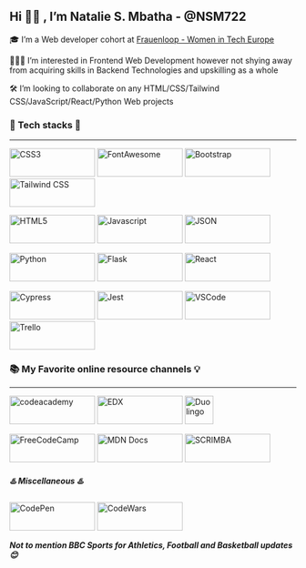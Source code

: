 ## Hi 👋🏾 , I’m Natalie S. Mbatha - @NSM722

🎓 I’m a Web developer cohort at [Frauenloop - Women in Tech Europe](https://www.frauenloop.org/ "Frauenloop - A  diverse network of women tech professionals")

👩🏾‍💻 I’m interested in Frontend Web Development however not shying away from acquiring skills in Backend Technologies and upskilling as a whole

🛠  I’m looking to collaborate on any HTML/CSS/Tailwind CSS/JavaScript/React/Python Web projects

### 🔗 Tech stacks 🔗
___

<img width="150px" height="50px"  alt="CSS3" src="https://img.shields.io/badge/CSS3-1572B6?style=for-the-badge&logo=css3&logoColor=white"> <img width="150px" height="50px" alt="FontAwesome" src="https://img.shields.io/badge/Font_Awesome-339AF0?style=for-the-badge&logo=fontawesome&logoColor=white"> <img width="150px" height="50px"  alt="Bootstrap" src="https://img.shields.io/badge/Bootstrap-563D7C?style=for-the-badge&logo=bootstrap&logoColor=white"> <img width="150px" height="50px" src="https://img.shields.io/badge/Tailwind_CSS-38B2AC?style=for-the-badge&logo=tailwind-css&logoColor=white" alt="Tailwind CSS">
 
<img width="150px" height="50px" alt="HTML5" src="https://img.shields.io/badge/HTML5-E34F26?style=for-the-badge&logo=html5&logoColor=white"> <img width="150px" height="50px" alt="Javascript" src="https://img.shields.io/badge/JavaScript-323330?style=for-the-badge&logo=javascript&logoColor=F7DF1E"> <img width="150px" height="50px"  alt="JSON" src="https://img.shields.io/badge/json-5E5C5C?style=for-the-badge&logo=json&logoColor=white">
 
 <img width="150px" height="50px" alt="Python" src="https://img.shields.io/badge/Python-FFD43B?style=for-the-badge&logo=python&logoColor=blue"> <img width="150px" height="50px"  alt="Flask" src="https://img.shields.io/badge/Flask-000000?style=for-the-badge&logo=flask&logoColor=white"> <img width="150px" height="50px" alt="React" src="https://img.shields.io/badge/React-20232A?style=for-the-badge&logo=react&logoColor=61DAFB">
 
 
 <img width="150px" height="50px" alt="Cypress" src="https://img.shields.io/badge/Cypress-17202C?style=for-the-badge&logo=cypress&logoColor=white"> <img width="150px" height="50px"  alt="Jest" src="https://img.shields.io/badge/Jest-C21325?style=for-the-badge&logo=jest&logoColor=white"> <img width="150px" height="50px" alt="VSCode" src="https://img.shields.io/badge/VSCode-0078D4?style=for-the-badge&logo=visual%20studio%20code&logoColor=white"> <img width="150px" height="50px"  alt="Trello" src="https://img.shields.io/badge/Trello-0052CC?style=for-the-badge&logo=trello&logoColor=white">

### 📚 My Favorite online resource channels 💡
___

<img width="150px" height="50px" alt="codeacademy" src="https://img.shields.io/badge/Codecademy-FFF0E5?style=for-the-badge&logo=codecademy&logoColor=303347"> <img width="150px" height="50px" alt="EDX" src="https://img.shields.io/badge/Edx-193A3E?style=for-the-badge&logo=edx&logoColor=white"> <img wwidth="150px" height="50px" alt="Duolingo" src="https://img.shields.io/badge/Duolingo-58CC02?style=for-the-badge&logo=Duolingo&logoColor=white"> 
 
<img width="150px" height="50px" alt="FreeCodeCamp" src="https://img.shields.io/badge/freecodecamp-27273D?style=for-the-badge&logo=freecodecamp&logoColor=white"> <img width="150px" height="50px" alt="MDN Docs" src="https://img.shields.io/badge/MDN_Web_Docs-black?style=for-the-badge&logo=mdnwebdocs&logoColor=white"> <img width="150px" height="50px" alt="SCRIMBA" src="https://img.shields.io/badge/scrimba-2B283A?style=for-the-badge&logo=scrimba&logoColor=white">     

##### ♨️ Miscellaneous ♨️
<img width="150px" height="50px" alt="CodePen" src="https://img.shields.io/badge/Codepen-000000?style=for-the-badge&logo=codepen&logoColor=white"> <img width="150px" height="50px" alt="CodeWars" src="https://img.shields.io/badge/Codewars-B1361E?style=for-the-badge&logo=Codewars&logoColor=white">

***Not to mention BBC Sports for Athletics, Football and Basketball updates  😊***
	

